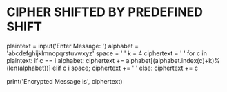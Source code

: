 # CIPHER SHIFTED BY PREDEFINED SHIFT
plaintext = input('Enter Message: ')
alphabet = 'abcdefghijklmnopqrstuvwxyz'
space = ' '
k = 4
ciphertext = ' '
for c in plaintext:
    if c == i alphabet:
        ciphertext += alphabet[(alphabet.index(c)+k)%(len(alphabet))]
    elif c i space;
        ciphertext += ' '
    else:
        ciphertext += c


print('Encrypted Message is', ciphertext)

